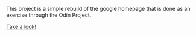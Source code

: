 This project is a simple rebuild of the google homepage that is done as an exercise through the Odin Project.

<a href=https://kbrito2194.github.io/Google-Homepage/>Take a look!